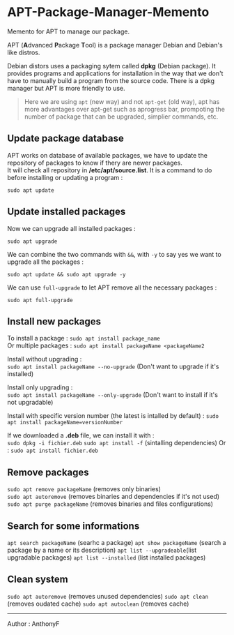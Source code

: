 # APT-Package-Manager-Memento

Memento for APT to manage our package.

APT (**A**dvanced **P**ackage **T**ool) is a package manager Debian and Debian's like distros.

Debian distors uses a packaging sytem called **dpkg** (Debian package). It provides programs and applications for installation in the way that we don't have to manually build a program from the source code. There is a dpkg manager but APT is more friendly to use.

>Here we are using `apt` (new way) and not `apt-get` (old way), apt has more advantages over apt-get such as aprogress bar, prompoting the number of package that can be upgraded, simplier commands, etc.

## Update package database

APT works on database of available packages, we have to update the repository of packages to know if thery are newer packages.  
It will check all repository in **/etc/apt/source.list**. It is a command to do before installing or updating a program :

`sudo apt update`

## Update installed packages

Now we can upgrade all installed packages :

`sudo apt upgrade`

We can combine the two commands with `&&`, with `-y` to say yes we want to upgrade all the packages :

`sudo apt update && sudo apt upgrade -y`

We can use `full-upgrade` to let APT remove all the necessary packages :

`sudo apt full-upgrade`

## Install new packages

To install a package :
`sudo apt install package_name`  
Or multiple packages :
`sudo apt install packageName <packageName2`

Install without upgrading :  
`sudo apt install packageName --no-upgrade` (Don't want to upgrade if it's installed)

Install only upgrading :  
`sudo apt install packageName --only-upgrade` (Don't want to install if it's not upgradable)

Install with specific version number (the latest is intalled by default) :
`sudo apt install packageName=versionNumber`

If we downloaded a **.deb** file, we can install it with :  
`sudo dpkg -i fichier.deb`
`sudo apt install -f` (sintalling dependencies)
Or :
`sudo apt install fichier.deb`

## Remove packages

`sudo apt remove packageName` (removes only binaries)  
`sudo apt autoremove` (removes binaries and dependencies if it's not used)  
`sudo apt purge packageName` (removes binaries and files configurations)

## Search for some informations

`apt search packageName` (searhc a package)
`apt show packageName` (search a package by a name or its description)
`apt list --upgradeable`(list upgradable packages)
`apt list --installed` (list installed packages)

## Clean system

`sudo apt autoremove` (removes unused dependencies)
`sudo apt clean` (removes oudated cache)
`sudo apt autoclean` (removes cache)

___
Author : AnthonyF
